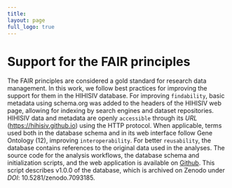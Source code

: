 ```yaml
---
title: 
layout: page
full_logo: true
---
```


# Support for the FAIR principles

The FAIR principles are considered a gold standard for research data management. In this work, we follow best practices for improving the support for them in the HIHISIV database. For improving `findability`, basic metadata using schema.org was added to the headers of the HIHISIV web page, allowing for indexing by search engines and dataset repositories. HIHISIV data and metadata are openly `accessible` through its *URL* (https://hihisiv.github.io) using the HTTP protocol. When applicable, terms used both in the database schema and in its web interface follow Gene Ontology (12), improving `interoperability`. For better `reusability`, the database contains references to the original data used in the analyses. The source code for the analysis workflows, the database schema and initialization scripts, and the web application is available on [Github](https://github.com/quelopes/hihisiv). This script describes v1.0.0 of the database, which is archived on Zenodo under *DOI*: 10.5281/zenodo.7093185. 













